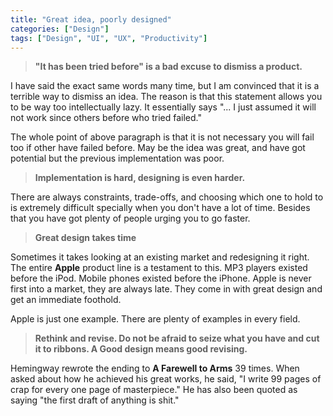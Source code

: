 ```yaml
---
title: "Great idea, poorly designed"
categories: ["Design"]
tags: ["Design", "UI", "UX", "Productivity"]
---
```


> **"It has been tried before" is a bad excuse to dismiss a product.**

I have said the exact same words many time, but I am convinced that it is a terrible way to dismiss an idea.
The reason is that this statement allows you to be way too intellectually lazy. It essentially says 
"... I just assumed it will not work since others before who tried failed."

The whole point of above paragraph is that it is not necessary you will fail too if other have failed before.
May be the idea was great, and have got potential but the previous implementation was poor.

> **Implementation is hard, designing is even harder.**

There are always constraints, trade-offs, and choosing which one to hold to is extremely difficult specially when you
don't have a lot of time. Besides that you have got plenty of people urging you to go faster.

> **Great design takes time**

Sometimes it takes looking at an existing market and redesigning it right. 
The entire **Apple** product line is a testament to this. 
MP3 players existed before the iPod. Mobile phones existed before the iPhone. 
Apple is never first into a market, they are always late.
They come in with great design and get an immediate foothold.

Apple is just one example. There are plenty of examples in every field.

> **Rethink and revise. Do not be afraid to seize what you have and cut it to ribbons. A Good design means good revising.**

Hemingway rewrote the ending to **A Farewell to Arms** 39 times. 
When asked about how he achieved his great works, he said, "I write 99 pages of crap for every one page of masterpiece." 
He has also been quoted as saying "the first draft of anything is shit."
